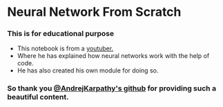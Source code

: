 # Neural Network From Scratch

### This is for educational purpose

- This notebook is from a [youtuber.](https://www.youtube.com/@AndrejKarpathy)
- Where he has explained how neural networks work with the help of code.
- He has also created his own module for doing so.

### So thank you [@AndrejKarpathy's github](https://github.com/karpathy) for providing such a beautiful content.
